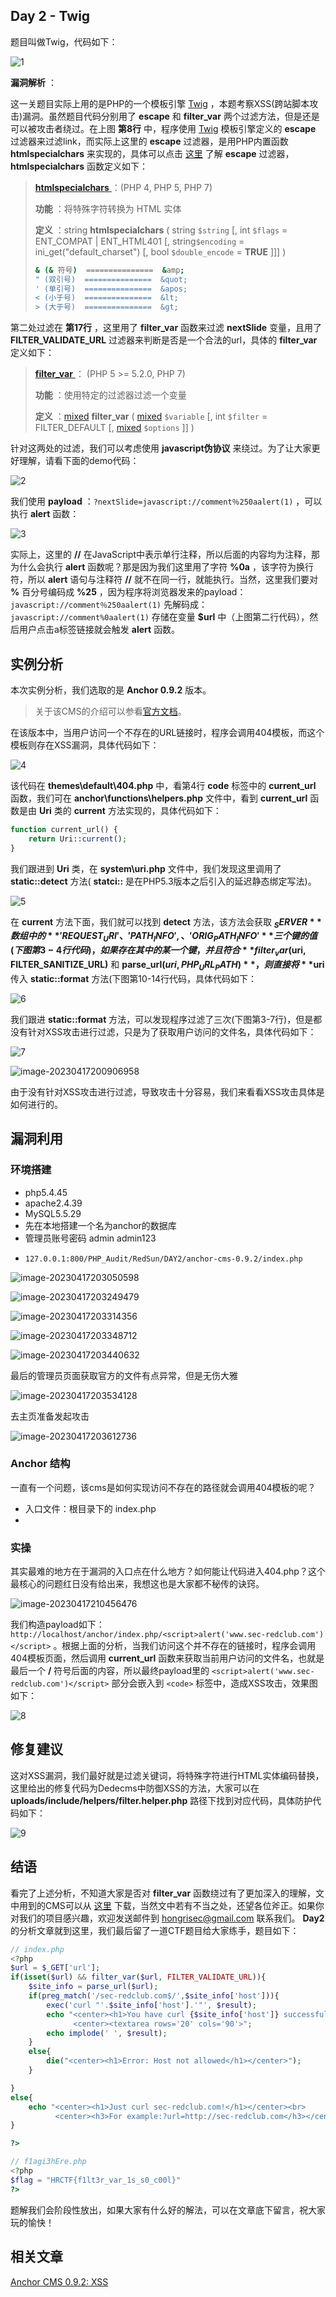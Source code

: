 ## Day 2 - Twig

题目叫做Twig，代码如下：

![1](1.png)

**漏洞解析** ：

这一关题目实际上用的是PHP的一个模板引擎 [Twig](https://twig.symfony.com/) ，本题考察XSS(跨站脚本攻击)漏洞。虽然题目代码分别用了 **escape** 和 **filter_var** 两个过滤方法，但是还是可以被攻击者绕过。在上图 **第8行** 中，程序使用 [Twig](https://twig.symfony.com/) 模板引擎定义的 **escape** 过滤器来过滤link，而实际上这里的 **escape** 过滤器，是用PHP内置函数 **htmlspecialchars** 来实现的，具体可以点击 [这里](https://twig.symfony.com/doc/2.x/filters/escape.html) 了解 **escape** 过滤器， **htmlspecialchars** 函数定义如下：

> [ **htmlspecialchars** ](http://php.net/manual/zh/function.htmlspecialchars.php) ：(PHP 4, PHP 5, PHP 7)
>
> **功能** ：将特殊字符转换为 HTML 实体
>
> **定义** ：string **htmlspecialchars** ( string `$string` [, int `$flags` = ENT_COMPAT | ENT_HTML401 [, string`$encoding` = ini_get("default_charset") [, bool `$double_encode` = **TRUE** ]]] )
>
> ```bash
> & (& 符号)  ===============  &amp;
> " (双引号)  ===============  &quot;
> ' (单引号)  ===============  &apos;
> < (小于号)  ===============  &lt;
> > (大于号)  ===============  &gt;
> ```

第二处过滤在 **第17行** ，这里用了 **filter_var** 函数来过滤 **nextSlide** 变量，且用了 **FILTER_VALIDATE_URL** 过滤器来判断是否是一个合法的url，具体的 **filter_var** 定义如下：

>[ **filter_var** ](http://php.net/manual/zh/function.filter-var.php)： (PHP 5 >= 5.2.0, PHP 7)
>
>**功能** ：使用特定的过滤器过滤一个变量
>
>**定义** ：[mixed](http://php.net/manual/zh/language.pseudo-types.php#language.types.mixed) **filter_var** ( [mixed](http://php.net/manual/zh/language.pseudo-types.php#language.types.mixed) `$variable` [, int `$filter` = FILTER_DEFAULT [, [mixed](http://php.net/manual/zh/language.pseudo-types.php#language.types.mixed) `$options` ]] )

针对这两处的过滤，我们可以考虑使用 **javascript伪协议** 来绕过。为了让大家更好理解，请看下面的demo代码：

![2](2.png)

我们使用 **payload** ：`?nextSlide=javascript://comment％250aalert(1)` ，可以执行 **alert** 函数：

![3](3.png)

实际上，这里的 **//** 在JavaScript中表示单行注释，所以后面的内容均为注释，那为什么会执行 **alert** 函数呢？那是因为我们这里用了字符 **%0a** ，该字符为换行符，所以 **alert** 语句与注释符 **//** 就不在同一行，就能执行。当然，这里我们要对 **%** 百分号编码成 **%25** ，因为程序将浏览器发来的payload：`javascript://comment％250aalert(1)` 先解码成： `javascript://comment%0aalert(1)` 存储在变量 **$url** 中（上图第二行代码），然后用户点击a标签链接就会触发 **alert** 函数。

## 实例分析

本次实例分析，我们选取的是 **Anchor 0.9.2** 版本。

> 关于该CMS的介绍可以参看[官方文档](http://anchorcms.com/docs/theming/introduction/)。

在该版本中，当用户访问一个不存在的URL链接时，程序会调用404模板，而这个模板则存在XSS漏洞，具体代码如下：

![4](4.png)

该代码在 **themes\default\404.php** 中，看第4行 **code** 标签中的 **current_url** 函数，我们可在 **anchor\functions\helpers.php** 文件中，看到 **current_url** 函数是由 **Uri** 类的  **current** 方法实现的，具体代码如下：

```php
function current_url() {
	return Uri::current();
}
```

我们跟进到 **Uri** 类，在 **system\uri.php** 文件中，我们发现这里调用了 **static::detect** 方法( **statci::** 是在PHP5.3版本之后引入的延迟静态绑定写法)。

![5](5.png)

在 **current** 方法下面，我们就可以找到 **detect** 方法，该方法会获取 **$_SERVER** 数组中的 **'REQUEST_URI' 、'PATH_INFO', 、'ORIG_PATH_INFO'** 三个键的值(下图第3-4行代码)，如果存在其中的某一个键，并且符合 **filter_var($uri, FILTER_SANITIZE_URL)** 和 **parse_url($uri, PHP_URL_PATH)** ，则直接将 **$uri** 传入 **static::format** 方法(下图第10-14行代码，具体代码如下：

![6](6.png)

我们跟进 **static::format** 方法，可以发现程序过滤了三次(下图第3-7行)，但是都没有针对XSS攻击进行过滤，只是为了获取用户访问的文件名，具体代码如下：

![7](7.png)

![image-20230417200906958](image-20230417200906958.png)

由于没有针对XSS攻击进行过滤，导致攻击十分容易，我们来看看XSS攻击具体是如何进行的。

## 漏洞利用

### 环境搭建

- php5.4.45
- apache2.4.39
- MySQL5.5.29
- 先在本地搭建一个名为anchor的数据库
- 管理员账号密码 admin admin123
- ```
  127.0.0.1:800/PHP_Audit/RedSun/DAY2/anchor-cms-0.9.2/index.php
  ```

  

![image-20230417203050598](image-20230417203050598.png)

![image-20230417203249479](image-20230417203249479.png)

![image-20230417203314356](image-20230417203314356.png)

![image-20230417203348712](image-20230417203348712.png)

![image-20230417203440632](image-20230417203440632.png)

最后的管理员页面获取官方的文件有点异常，但是无伤大雅

![image-20230417203534128](image-20230417203534128.png)

去主页准备发起攻击

![image-20230417203612736](image-20230417203612736.png)



### Anchor 结构

一直有一个问题，该cms是如何实现访问不存在的路径就会调用404模板的呢？

- 入口文件：根目录下的 index.php
- 



### 实操

其实最难的地方在于漏洞的入口点在什么地方？如何能让代码进入404.php？这个最核心的问题红日没有给出来，我想这也是大家都不秘传的诀窍。

![image-20230417210456476](image-20230417210456476.png)

我们构造payload如下：  `http://localhost/anchor/index.php/<script>alert('www.sec-redclub.com')</script>` 。根据上面的分析，当我们访问这个并不存在的链接时，程序会调用404模板页面，然后调用 **current_url** 函数来获取当前用户访问的文件名，也就是最后一个 **/** 符号后面的内容，所以最终payload里的 `<script>alert('www.sec-redclub.com')</script>` 部分会嵌入到 `<code>` 标签中，造成XSS攻击，效果图如下：

![8](8.png)

## 修复建议

这对XSS漏洞，我们最好就是过滤关键词，将特殊字符进行HTML实体编码替换，这里给出的修复代码为Dedecms中防御XSS的方法，大家可以在 **uploads/include/helpers/filter.helper.php** 路径下找到对应代码，具体防护代码如下：

![9](9.png)

## 结语

看完了上述分析，不知道大家是否对 **filter_var** 函数绕过有了更加深入的理解，文中用到的CMS可以从 [这里](https://github.com/anchorcms/anchor-cms/releases?after=0.9.3-a) 下载，当然文中若有不当之处，还望各位斧正。如果你对我们的项目感兴趣，欢迎发送邮件到 hongrisec@gmail.com 联系我们。 **Day2** 的分析文章就到这里，我们最后留了一道CTF题目给大家练手，题目如下：

```php
// index.php
<?php 
$url = $_GET['url'];
if(isset($url) && filter_var($url, FILTER_VALIDATE_URL)){
    $site_info = parse_url($url);
    if(preg_match('/sec-redclub.com$/',$site_info['host'])){
        exec('curl "'.$site_info['host'].'"', $result);
        echo "<center><h1>You have curl {$site_info['host']} successfully!</h1></center>
              <center><textarea rows='20' cols='90'>";
        echo implode(' ', $result);
    }
    else{
        die("<center><h1>Error: Host not allowed</h1></center>");
    }

}
else{
    echo "<center><h1>Just curl sec-redclub.com!</h1></center><br>
          <center><h3>For example:?url=http://sec-redclub.com</h3></center>";
}

?>
```

```php
// f1agi3hEre.php
<?php  
$flag = "HRCTF{f1lt3r_var_1s_s0_c00l}"
?>
```

题解我们会阶段性放出，如果大家有什么好的解法，可以在文章底下留言，祝大家玩的愉快！

## 相关文章

[Anchor CMS 0.9.2: XSS](https://curesec.com/blog/article/blog/Anchor-CMS-092-XSS-53.html)



